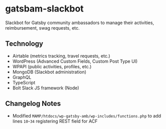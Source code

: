 # gatsbam-slackbot

Slackbot for Gatsby community ambassadors to manage their activities, reimbursement, swag requests, etc.

## Technology

* Airtable (metrics tracking, travel requests, etc.)
* WordPress (Advanced Custom Fields, Custom Post Type UI)
* WPAPI (public activities, profiles, etc.)
* MongoDB (Slackbot administration)
* GraphQL
* TypeScript
* Bolt Slack JS framework (Node)

## Changelog Notes

* Modified `MAMP/htdocs/wp-gatsby-amb/wp-includes/functions.php` to add lines `10`-`34` registering REST field for ACF